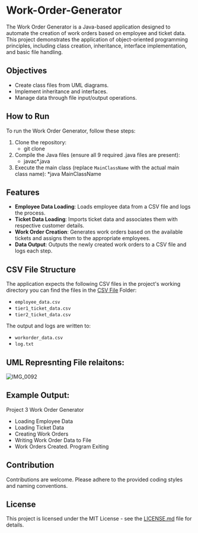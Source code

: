 # Work-Order-Generator
The Work Order Generator is a Java-based application designed to automate the creation of work orders based on employee and ticket data. This project demonstrates the application of object-oriented programming principles, including class creation, inheritance, interface implementation, and basic file handling.
## Objectives
- Create class files from UML diagrams.
- Implement inheritance and interfaces.
- Manage data through file input/output operations.

## How to Run
To run the Work Order Generator, follow these steps:
1. Clone the repository:
   * git clone <repository-url>
3. Compile the Java files (ensure all 9 required .java files are present):
   * javac*.java
5. Execute the main class (replace `MainClassName` with the actual main class name):
   *java MainClassName

## Features
- **Employee Data Loading**: Loads employee data from a CSV file and logs the process.
- **Ticket Data Loading**: Imports ticket data and associates them with respective customer details.
- **Work Order Creation**: Generates work orders based on the available tickets and assigns them to the appropriate employees.
- **Data Output**: Outputs the newly created work orders to a CSV file and logs each step.

## CSV File Structure
The application expects the following CSV files in the project's working directory you can find the files in the [CSV File](https://github.com/Teseife/Work-Order-Generator/tree/main/Java%20Files/CSV%20File) Folder:
- `employee_data.csv`
- `tier1_ticket_data.csv`
- `tier2_ticket_data.csv`

The output and logs are written to:
- `workorder_data.csv`
- `log.txt`
  
## UML Represnting File relaitons:
![IMG_0092](https://github.com/Teseife/Work-Order-Generator/assets/92551215/84f286a2-8c85-479d-8816-c20ae2dfc53c)

## Example Output:
Project 3 Work Order Generator

* Loading Employee Data
* Loading Ticket Data
* Creating Work Orders
* Writing Work Order Data to File
* Work Orders Created. Program Exiting


## Contribution
Contributions are welcome. Please adhere to the provided coding styles and naming conventions.

## License
This project is licensed under the MIT License - see the [LICENSE.md](https://github.com/Teseife/Work-Order-Generator/blob/main/LICENSE) file for details.

